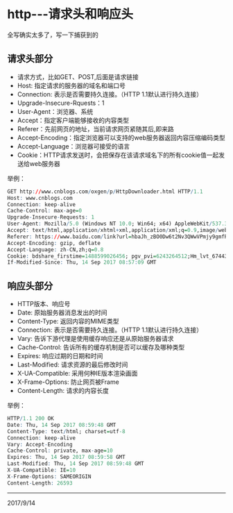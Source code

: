 # http---请求头和响应头

全写确实太多了，写一下捕获到的

## 请求头部分  
* 请求方式，比如GET、POST,后面是请求链接
* Host: 指定请求的服务器的域名和端口号
* Connection: 表示是否需要持久连接。（HTTP 1.1默认进行持久连接）
* Upgrade-Insecure-Rquests：1
* User-Agent：浏览器、系统
* Accept：指定客户端能够接收的内容类型
* Referer：先前网页的地址，当前请求网页紧随其后,即来路
* Accept-Encoding：指定浏览器可以支持的web服务器返回内容压缩编码类型
* Accept-Language：浏览器可接受的语言
* Cookie：HTTP请求发送时，会把保存在该请求域名下的所有cookie值一起发送给web服务器  

举例：
```r
GET http://www.cnblogs.com/oxgen/p/HttpDownloader.html HTTP/1.1
Host: www.cnblogs.com
Connection: keep-alive
Cache-Control: max-age=0
Upgrade-Insecure-Requests: 1
User-Agent: Mozilla/5.0 (Windows NT 10.0; Win64; x64) AppleWebKit/537.36 (KHTML, like Gecko) Chrome/60.0.3112.90 Safari/537.36
Accept: text/html,application/xhtml+xml,application/xml;q=0.9,image/webp,image/apng,*/*;q=0.8
Referer: https://www.baidu.com/link?url=hbaJh_zBO0Dw6t2Nv3QWwVPmjy9gmfRX254ln5Y6cGh7ea3XRqJPUcEdBzwJ2YzTTbu7xPg6Rn_ZsU2dNvpnAq&wd=&eqid=9311acd600002a0d0000000359ba09bf
Accept-Encoding: gzip, deflate
Accept-Language: zh-CN,zh;q=0.8
Cookie: bdshare_firstime=1488599026456; pgv_pvi=6243264512;Hm_lvt_674430fbddd66a488580ec86aba288f7=1505191380; CNZZDATA4343144=cnzz_eid%3D1897421969-1488369310-null%26ntime%3D1505191387
If-Modified-Since: Thu, 14 Sep 2017 08:57:09 GMT

```

## 响应头部分  
* HTTP版本、响应号
* Date: 原始服务器消息发出的时间
* Content-Type: 返回内容的MIME类型
* Connection: 表示是否需要持久连接。（HTTP 1.1默认进行持久连接）
* Vary: 告诉下游代理是使用缓存响应还是从原始服务器请求
* Cache-Control: 告诉所有的缓存机制是否可以缓存及哪种类型
* Expires: 响应过期的日期和时间
* Last-Modified: 请求资源的最后修改时间
* X-UA-Compatible: 采用何种IE版本渲染画面
* X-Frame-Options: 防止网页被Frame
* Content-Length: 请求的内容长度

举例：
```r
HTTP/1.1 200 OK
Date: Thu, 14 Sep 2017 08:59:48 GMT
Content-Type: text/html; charset=utf-8
Connection: keep-alive
Vary: Accept-Encoding
Cache-Control: private, max-age=10
Expires: Thu, 14 Sep 2017 08:59:58 GMT
Last-Modified: Thu, 14 Sep 2017 08:59:48 GMT
X-UA-Compatible: IE=10
X-Frame-Options: SAMEORIGIN
Content-Length: 26593

```


---
2017/9/14  
